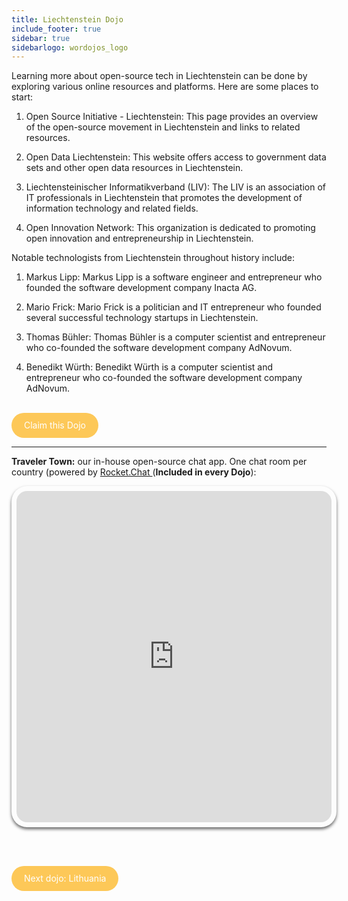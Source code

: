 ```yaml
---
title: Liechtenstein Dojo
include_footer: true
sidebar: true
sidebarlogo: wordojos_logo
---
```


Learning more about open-source tech in Liechtenstein can be done by exploring various online resources and platforms. Here are some places to start:

1.  Open Source Initiative - Liechtenstein: This page provides an overview of the open-source movement in Liechtenstein and links to related resources.
    
2.  Open Data Liechtenstein: This website offers access to government data sets and other open data resources in Liechtenstein.
    
3.  Liechtensteinischer Informatikverband (LIV): The LIV is an association of IT professionals in Liechtenstein that promotes the development of information technology and related fields.
    
4.  Open Innovation Network: This organization is dedicated to promoting open innovation and entrepreneurship in Liechtenstein.
    

Notable technologists from Liechtenstein throughout history include:

1.  Markus Lipp: Markus Lipp is a software engineer and entrepreneur who founded the software development company Inacta AG.
    
2.  Mario Frick: Mario Frick is a politician and IT entrepreneur who founded several successful technology startups in Liechtenstein.
    
3.  Thomas Bühler: Thomas Bühler is a computer scientist and entrepreneur who co-founded the software development company AdNovum.
    
4.  Benedikt Würth: Benedikt Würth is a computer scientist and entrepreneur who co-founded the software development company AdNovum.
    

<br>
<html>
  <head>
    <style>
      .button {
        display: inline-block;
        padding: 20px 20px;
        text-align: center;
        text-decoration: none;
        color: #ffffff;
        background-color: #FDC858;
        border-radius: 33px;
        outline: none;
        line-height:  0%;
      }
    </style>
  </head>
  <body>
    <a class="button" href="https://blog.workdojos.com/Liechtenstein" target="_blank">Claim this Dojo</a>
  </body>
</html>
<br>

---


**Traveler Town:**   our in-house open-source chat app.  One chat room per country (powered by <a href="https://rocket.chat" >Rocket.Chat </a>  (**Included in every Dojo**):  

<iframe src="https://chat.traveler.town/channel/Liechtenstein" style="width: 100%;height: 530px;padding: 8px; box-shadow: 0 3px 5px rgba(0,0,0,.6);border-radius: 25px;overflow: hidden;border: none;" align="middle"></iframe>


<br><br>

<html>
  <head>
    <style>
      .button {
        display: inline-block;
        padding: 20px 20px;
        text-align: center;
        text-decoration: none;
        color: #ffffff;
        background-color: #FDC858;
        border-radius: 33px;
        outline: none;
        line-height:  %;
      }
    </style>
  </head>
  <body>
    <a class="button" href="https://workdojos.com/Lithuania">Next dojo:  Lithuania</a>
  </body>
</html>